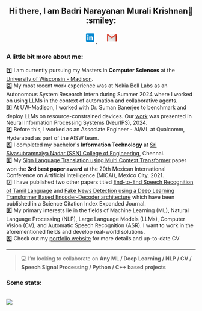 <h2 align="center"> Hi there, I am Badri Narayanan Murali Krishnan👋 :smiley: </h2>
<p align="center">
    <a href="https://www.linkedin.com/in/mbadrinarayanan" >
        <img alt = "Badri's LinkedIn" width="30px" src="https://raw.githubusercontent.com/MBadriNarayanan/MBadriNarayanan/master/img/LinkedIn.svg">
    </a>
    &nbsp;&nbsp;&nbsp;&nbsp;&nbsp;
    <a href="mailto:immbadri3@gmail.com" >
        <img alt = "Badri's mail" width="30px" src="https://raw.githubusercontent.com/MBadriNarayanan/MBadriNarayanan/master/img/Gmail.svg">
    </a>
<!--     &nbsp;&nbsp;&nbsp;&nbsp;&nbsp;
    <img alt = "Badri's Profile View"  src=https://komarev.com/ghpvc/?username=MBadriNarayanan&color=blue&label=Profile+Views> -->
</p>

### A little bit more about me:
:one: I am currently pursuing my Masters in **Computer Sciences** at the [University of Wisconsin - Madison](https://www.cs.wisc.edu/). <br>
:two: My most recent work experience was at Nokia Bell Labs as an Autonomous System Research Intern during Summer 2024 where I worked on using LLMs in the context of automation and collaborative agents. <br>
:three: At UW-Madison, I worked with Dr. Suman Banerjee to benchmark and deploy LLMs on resource-constrained devices. Our [work](https://neurips.cc/) was presented in Neural Information Processing Systems (NeurIPS), 2024. <br>
:four: Before this, I worked as an Associate Engineer - AI/ML at Qualcomm, Hyderabad as part of the AISW team. <br>
:five: I completed my bachelor's **Information Technology** at [Sri Sivasubramnaiya Nadar (SSN) College of Engineering](https://www.ssn.edu.in), Chennai. <br>
:six: My [Sign Language Translation using Multi Context Transformer](https://link.springer.com/chapter/10.1007/978-3-030-89820-5_25) paper won the **3rd best paper award** at the 20th Mexican International Conference on Artificial Intelligence (MICAI), Mexico City, 2021.<br>
:seven: I have published two other papers titled [End-to-End Speech Recognition of Tamil Language](http://www.techscience.com/iasc/v32n2/45592) and [Fake News Detection using a Deep Learning Transformer Based Encoder-Decoder architecture](https://content.iospress.com/articles/journal-of-intelligent-and-fuzzy-systems/ifs223980) which have been published in a Science Citation Index Expanded Journal.<br>
:eight: My primary interests lie in the fields of Machine Learning (ML), Natural Language Processing (NLP), Large Language Models (LLMs), Computer Vision (CV), and Automatic Speech Recognition (ASR). I want to work in the aforementioned fields and develop real-world solutions.<br>
:nine: Check out my [portfolio website](https://mbadrinarayanan.com) for more details and up-to-date CV
<hr>

> :computer: I’m looking to collaborate on **Any ML / Deep Learning / NLP / CV / Speech Signal Processing / Python / C++ based projects**<br>

### Some stats:

<p>
<br>
<img src="https://github-readme-stats.vercel.app/api/top-langs/?username=MBadriNarayanan&layout=compact&theme=highcontrast" />
<br>
</p>
